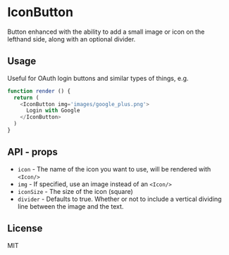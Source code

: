 # IconButton

Button enhanced with the ability to add a small image or icon on the lefthand side, along with an optional divider.

## Usage

Useful for OAuth login buttons and similar types of things, e.g.

```javascript
function render () {
  return (
    <IconButton img='images/google_plus.png'>
      Login with Google
    </IconButton>
  )
}
```

## API - props

  * `icon` - The name of the icon you want to use, will be rendered with `<Icon/>`
  * `img` - If specified, use an image instead of an `<Icon/>`
  * `iconSize` - The size of the icon (square)
  * `divider` - Defaults to true. Whether or not to include a vertical dividing line between the image and the text.

## License

MIT
